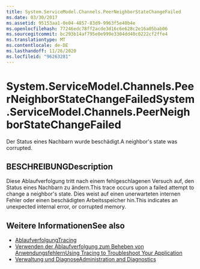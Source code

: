 ```yaml
---
title: System.ServiceModel.Channels.PeerNeighborStateChangeFailed
ms.date: 03/30/2017
ms.assetid: 95153aa1-0e04-4857-83d9-9963f5e40b4e
ms.openlocfilehash: 77246edc78ff2acde3d16c6e628c2e16a05bab06
ms.sourcegitcommit: bc293b14af795e0e999e3304dd40c0222cf2ffe4
ms.translationtype: MT
ms.contentlocale: de-DE
ms.lasthandoff: 11/26/2020
ms.locfileid: "96263281"
---
```

# <a name="systemservicemodelchannelspeerneighborstatechangefailed"></a><span data-ttu-id="76d8d-102">System.ServiceModel.Channels.PeerNeighborStateChangeFailed</span><span class="sxs-lookup"><span data-stu-id="76d8d-102">System.ServiceModel.Channels.PeerNeighborStateChangeFailed</span></span>

<span data-ttu-id="76d8d-103">Der Status eines Nachbarn wurde beschädigt.</span><span class="sxs-lookup"><span data-stu-id="76d8d-103">A neighbor's state was corrupted.</span></span>  
  
## <a name="description"></a><span data-ttu-id="76d8d-104">BESCHREIBUNG</span><span class="sxs-lookup"><span data-stu-id="76d8d-104">Description</span></span>  

 <span data-ttu-id="76d8d-105">Diese Ablaufverfolgung tritt nach einem fehlgeschlagenen Versuch auf, den Status eines Nachbarn zu ändern.</span><span class="sxs-lookup"><span data-stu-id="76d8d-105">This trace occurs upon a failed attempt to change a neighbor's state.</span></span> <span data-ttu-id="76d8d-106">Dies weist auf einen unerwarteten internen Fehler oder einen beschädigten Arbeitsspeicher hin.</span><span class="sxs-lookup"><span data-stu-id="76d8d-106">This indicates an unexpected internal error, or corrupted memory.</span></span>  
  
## <a name="see-also"></a><span data-ttu-id="76d8d-107">Weitere Informationen</span><span class="sxs-lookup"><span data-stu-id="76d8d-107">See also</span></span>

- [<span data-ttu-id="76d8d-108">Ablaufverfolgung</span><span class="sxs-lookup"><span data-stu-id="76d8d-108">Tracing</span></span>](index.md)
- [<span data-ttu-id="76d8d-109">Verwenden der Ablaufverfolgung zum Beheben von Anwendungsfehlern</span><span class="sxs-lookup"><span data-stu-id="76d8d-109">Using Tracing to Troubleshoot Your Application</span></span>](using-tracing-to-troubleshoot-your-application.md)
- [<span data-ttu-id="76d8d-110">Verwaltung und Diagnose</span><span class="sxs-lookup"><span data-stu-id="76d8d-110">Administration and Diagnostics</span></span>](../index.md)
